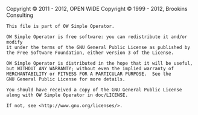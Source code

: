 Copyright © 2011 - 2012, OPEN WIDE
Copyright © 1999 - 2012, Brookins Consulting

    This file is part of OW Simple Operator.

    OW Simple Operator is free software: you can redistribute it and/or modify
    it under the terms of the GNU General Public License as published by
    the Free Software Foundation, either version 3 of the License.

    OW Simple Operator is distributed in the hope that it will be useful,
    but WITHOUT ANY WARRANTY; without even the implied warranty of
    MERCHANTABILITY or FITNESS FOR A PARTICULAR PURPOSE.  See the
    GNU General Public License for more details.

    You should have received a copy of the GNU General Public License
    along with OW Simple Operator in doc/LICENSE.

    If not, see <http://www.gnu.org/licenses/>.